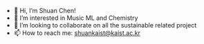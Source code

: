 - 👋 Hi, I’m Shuan Chen!
- 👀 I’m interested in Music ML and Chemistry
- 💞️ I’m looking to collaborate on all the sustainable related project
- 📫 How to reach me: shuankaist@kaist.ac.kr

<!---
shuan4638/shuan4638 is a ✨ special ✨ repository because its `README.md` (this file) appears on your GitHub profile.
You can click the Preview link to take a look at your changes.
--->
